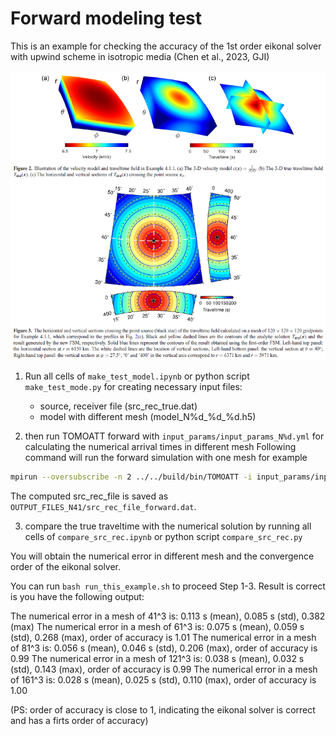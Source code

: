 # Forward modeling test 

This is an example for checking the accuracy of the 1st order eikonal solver with upwind scheme in isotropic media (Chen et al., 2023, GJI)

![](img/Chen_et_al_2023_GJI.png)

1. Run all cells of `make_test_model.ipynb` or python script `make_test_mode.py` for creating necessary input files: 
    - source, receiver file (src_rec_true.dat)
    - model with different mesh (model_N%d_%d_%d.h5)


2. then run TOMOATT forward with `input_params/input_params_N%d.yml` for calculating the numerical arrival times in different mesh
Following command will run the forward simulation with one mesh for example
``` bash
mpirun --oversubscribe -n 2 ../../build/bin/TOMOATT -i input_params/input_params_N41.yml
```
The computed src_rec_file is saved as `OUTPUT_FILES_N41/src_rec_file_forward.dat`.

3. compare the true traveltime with the numerical solution by running all cells of `compare_src_rec.ipynb` or python script `compare_src_rec.py`

You will obtain the numerical error in different mesh and the convergence order of the eikonal solver.

You can run `bash run_this_example.sh` to proceed Step 1-3. Result is correct is you have the following output:

The numerical error in a mesh of 41^3 is:  0.113 s (mean),  0.085 s (std),  0.382 (max)
The numerical error in a mesh of 61^3 is:  0.075 s (mean),  0.059 s (std),  0.268 (max), order of accuracy is  1.01
The numerical error in a mesh of 81^3 is:  0.056 s (mean),  0.046 s (std),  0.206 (max), order of accuracy is  0.99
The numerical error in a mesh of 121^3 is:  0.038 s (mean),  0.032 s (std),  0.143 (max), order of accuracy is  0.99
The numerical error in a mesh of 161^3 is:  0.028 s (mean),  0.025 s (std),  0.110 (max), order of accuracy is  1.00

(PS: order of accuracy is close to 1, indicating the eikonal solver is correct and has a firts order of accuracy)

